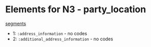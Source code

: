# Elements for N3 - party_location
[segments](../segments.md)
* 1: `:address_information` - no codes
* 2: `:additional_address_information` - no codes
